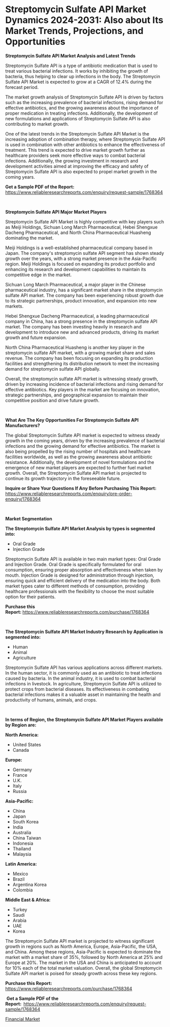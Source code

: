 <p><h1>Streptomycin Sulfate API Market Dynamics 2024-2031: Also about Its Market Trends, Projections, and Opportunities</h1></p><p><strong>Streptomycin Sulfate API Market Analysis and Latest Trends</strong></p>
<p><p>Streptomycin Sulfate API is a type of antibiotic medication that is used to treat various bacterial infections. It works by inhibiting the growth of bacteria, thus helping to clear up infections in the body. The Streptomycin Sulfate API Market is expected to grow at a CAGR of 12.4% during the forecast period.</p><p>The market growth analysis of Streptomycin Sulfate API is driven by factors such as the increasing prevalence of bacterial infections, rising demand for effective antibiotics, and the growing awareness about the importance of proper medication in treating infections. Additionally, the development of new formulations and applications of Streptomycin Sulfate API is also contributing to market growth.</p><p>One of the latest trends in the Streptomycin Sulfate API Market is the increasing adoption of combination therapy, where Streptomycin Sulfate API is used in combination with other antibiotics to enhance the effectiveness of treatment. This trend is expected to drive market growth further as healthcare providers seek more effective ways to combat bacterial infections. Additionally, the growing investment in research and development activities aimed at improving the efficacy and safety of Streptomycin Sulfate API is also expected to propel market growth in the coming years.</p></p>
<p><strong>Get a Sample PDF of the Report:&nbsp;</strong> <a href="https://www.reliableresearchreports.com/enquiry/request-sample/1768364">https://www.reliableresearchreports.com/enquiry/request-sample/1768364</a></p>
<p>&nbsp;</p>
<p><strong>Streptomycin Sulfate API Major Market Players</strong></p>
<p><p>Streptomycin Sulfate API Market is highly competitive with key players such as Meiji Holdings, Sichuan Long March Pharmaceutical, Hebei Shengxue Dacheng Pharmaceutical, and North China Pharmaceutical Huasheng dominating the market.</p><p>Meiji Holdings is a well-established pharmaceutical company based in Japan. The company's streptomycin sulfate API segment has shown steady growth over the years, with a strong market presence in the Asia-Pacific region. Meiji Holdings is focused on expanding its product portfolio and enhancing its research and development capabilities to maintain its competitive edge in the market.</p><p>Sichuan Long March Pharmaceutical, a major player in the Chinese pharmaceutical industry, has a significant market share in the streptomycin sulfate API market. The company has been experiencing robust growth due to its strategic partnerships, product innovation, and expansion into new markets.</p><p>Hebei Shengxue Dacheng Pharmaceutical, a leading pharmaceutical company in China, has a strong presence in the streptomycin sulfate API market. The company has been investing heavily in research and development to introduce new and advanced products, driving its market growth and future expansion.</p><p>North China Pharmaceutical Huasheng is another key player in the streptomycin sulfate API market, with a growing market share and sales revenue. The company has been focusing on expanding its production facilities and strengthening its distribution network to meet the increasing demand for streptomycin sulfate API globally.</p><p>Overall, the streptomycin sulfate API market is witnessing steady growth, driven by increasing incidence of bacterial infections and rising demand for effective antibiotics. Key players in the market are focusing on innovation, strategic partnerships, and geographical expansion to maintain their competitive position and drive future growth.</p></p>
<p>&nbsp;</p>
<p><strong>What Are The Key Opportunities For Streptomycin Sulfate API Manufacturers?</strong></p>
<p><p>The global Streptomycin Sulfate API market is expected to witness steady growth in the coming years, driven by the increasing prevalence of bacterial infections and the growing demand for effective antibiotics. The market is also being propelled by the rising number of hospitals and healthcare facilities worldwide, as well as the growing awareness about antibiotic resistance. Additionally, the development of novel formulations and the emergence of new market players are expected to further fuel market growth. Overall, the Streptomycin Sulfate API market is projected to continue its growth trajectory in the foreseeable future.</p></p>
<p><strong>Inquire or Share Your Questions If Any Before Purchasing This Report:</strong> <a href="https://www.reliableresearchreports.com/enquiry/pre-order-enquiry/1768364">https://www.reliableresearchreports.com/enquiry/pre-order-enquiry/1768364</a></p>
<p>&nbsp;</p>
<p><strong>Market Segmentation</strong></p>
<p><strong>The Streptomycin Sulfate API Market Analysis by types is segmented into:</strong></p>
<p><ul><li>Oral Grade</li><li>Injection Grade</li></ul></p>
<p><p>Streptomycin Sulfate API is available in two main market types: Oral Grade and Injection Grade. Oral Grade is specifically formulated for oral consumption, ensuring proper absorption and effectiveness when taken by mouth. Injection Grade is designed for administration through injection, ensuring quick and efficient delivery of the medication into the body. Both market types cater to different methods of consumption, providing healthcare professionals with the flexibility to choose the most suitable option for their patients.</p></p>
<p><strong>Purchase this Report:&nbsp;</strong><a href="https://www.reliableresearchreports.com/purchase/1768364">https://www.reliableresearchreports.com/purchase/1768364</a></p>
<p>&nbsp;</p>
<p><strong>The Streptomycin Sulfate API Market Industry Research by Application is segmented into:</strong></p>
<p><ul><li>Human</li><li>Animal</li><li>Agriculture</li></ul></p>
<p><p>Streptomycin Sulfate API has various applications across different markets. In the human sector, it is commonly used as an antibiotic to treat infections caused by bacteria. In the animal industry, it is used to combat bacterial infections in livestock. In agriculture, Streptomycin Sulfate API is utilized to protect crops from bacterial diseases. Its effectiveness in combating bacterial infections makes it a valuable asset in maintaining the health and productivity of humans, animals, and crops.</p></p>
<p>&nbsp;</p>
<p><strong>In terms of Region, the Streptomycin Sulfate API Market Players available by Region are:</strong></p>
<p>
    <p> <strong> North America: </strong>
        <ul>
            <li>United States</li>
            <li>Canada</li>
        </ul>
        </p> 
    <p> <strong> Europe: </strong>
        <ul>
            <li>Germany</li>
            <li>France</li>
            <li>U.K.</li>
            <li>Italy</li>
            <li>Russia</li>
        </ul>
        </p> 
    <p> <strong> Asia-Pacific: </strong>
        <ul>
            <li>China</li>
            <li>Japan</li>
            <li>South Korea</li>
            <li>India</li>
            <li>Australia</li>
            <li>China Taiwan</li>
            <li>Indonesia</li>
            <li>Thailand</li>
            <li>Malaysia</li>
        </ul>
        </p> 
    <p> <strong> Latin America: </strong>
        <ul>
            <li>Mexico</li>
            <li>Brazil</li>
            <li>Argentina Korea</li>
            <li>Colombia</li>
        </ul>
        </p> 
    <p> <strong> Middle East & Africa: </strong>
        <ul>
            <li>Turkey</li>
            <li>Saudi</li>
            <li>Arabia</li>
            <li>UAE</li>
            <li>Korea</li>
        </ul>
    </p>
    </p>
<p><p>The Streptomycin Sulfate API market is projected to witness significant growth in regions such as North America, Europe, Asia-Pacific, the USA, and China. Among these regions, Asia-Pacific is expected to dominate the market with a market share of 35%, followed by North America at 25% and Europe at 20%. The market in the USA and China is anticipated to account for 10% each of the total market valuation. Overall, the global Streptomycin Sulfate API market is poised for steady growth across these key regions.</p></p>
<p><strong>Purchase this Report: </strong><a href="https://www.reliableresearchreports.com/purchase/1768364">https://www.reliableresearchreports.com/purchase/1768364</a></p>
<p>&nbsp;<strong>Get a Sample PDF of the Report:&nbsp;&nbsp;</strong><a href="https://www.reliableresearchreports.com/enquiry/request-sample/1768364">https://www.reliableresearchreports.com/enquiry/request-sample/1768364</a></p>
<p><strong></strong></p>
<p><p><a href="https://nifty-kite-d51.notion.site/Financial-Market-Centers-on-Aspects-such-as-Market-Growth-Market-Share-Market-Opportunity-and-Pro-312d8e8a93ca446abc75a14d27c9d914">Financial Market</a></p></p>